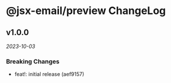 # @jsx-email/preview ChangeLog

## v1.0.0

_2023-10-03_

### Breaking Changes

- feat!: initial release (aef9157)